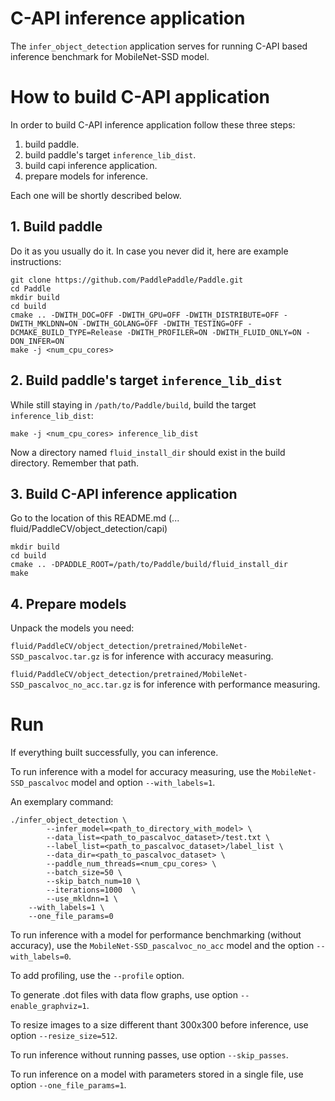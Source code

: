 # C-API inference application
The `infer_object_detection` application serves for running C-API based
inference benchmark for MobileNet-SSD model.

# How to build C-API application
In order to build C-API inference application follow these three steps:
1. build paddle.
2. build paddle's target `inference_lib_dist`.
3. build capi inference application.
4. prepare models for inference.

Each one will be shortly described below.
## 1. Build paddle
Do it as you usually do it. In case you never did it, here are example instructions:
```
git clone https://github.com/PaddlePaddle/Paddle.git
cd Paddle
mkdir build
cd build
cmake .. -DWITH_DOC=OFF -DWITH_GPU=OFF -DWITH_DISTRIBUTE=OFF -DWITH_MKLDNN=ON -DWITH_GOLANG=OFF -DWITH_TESTING=OFF -DCMAKE_BUILD_TYPE=Release -DWITH_PROFILER=ON -DWITH_FLUID_ONLY=ON -DON_INFER=ON
make -j <num_cpu_cores>
```
## 2. Build paddle's target `inference_lib_dist`
While still staying in `/path/to/Paddle/build`, build the target `inference_lib_dist`:
```
make -j <num_cpu_cores> inference_lib_dist
```
Now a directory named `fluid_install_dir` should exist in the build directory.
Remember that path.

## 3. Build C-API inference application
Go to the location of this README.md (... fluid/PaddleCV/object_detection/capi)
```
mkdir build
cd build
cmake .. -DPADDLE_ROOT=/path/to/Paddle/build/fluid_install_dir
make
```

## 4. Prepare models
Unpack the models you need:

`fluid/PaddleCV/object_detection/pretrained/MobileNet-SSD_pascalvoc.tar.gz`
is for inference with accuracy measuring.

`fluid/PaddleCV/object_detection/pretrained/MobileNet-SSD_pascalvoc_no_acc.tar.gz`
is for inference with performance measuring.

# Run
If everything built successfully, you can inference.

To run inference with a model for accuracy measuring, use the
`MobileNet-SSD_pascalvoc` model and option `--with_labels=1`.

An exemplary command:
```
./infer_object_detection \
        --infer_model=<path_to_directory_with_model> \
        --data_list=<path_to_pascalvoc_dataset>/test.txt \
        --label_list=<path_to_pascalvoc_dataset>/label_list \
        --data_dir=<path_to_pascalvoc_dataset> \
        --paddle_num_threads=<num_cpu_cores> \
        --batch_size=50 \
        --skip_batch_num=10 \
        --iterations=1000  \
        --use_mkldnn=1 \
	--with_labels=1 \
	--one_file_params=0
```
To run inference with a model for performance benchmarking (without accuracy),
use the `MobileNet-SSD_pascalvoc_no_acc` model and the option `--with_labels=0`.

To add profiling, use the `--profile` option.

To generate .dot files with data flow graphs, use option `--enable_graphviz=1`.

To resize images to a size different thant 300x300 before inference, use option
`--resize_size=512`.

To run inference without running passes, use option `--skip_passes`.

To run inference on a model with parameters stored in a single file, use option
`--one_file_params=1`.
